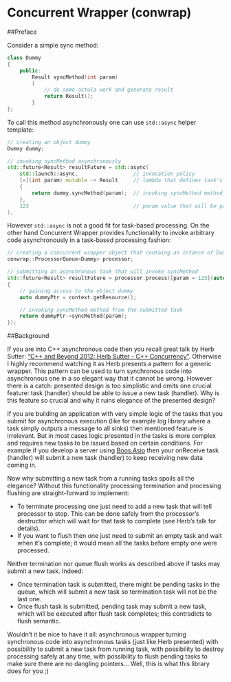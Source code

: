 # Concurrent Wrapper (conwrap)


##Preface

Consider a simple sync method:
```c++
class Dummy
{
	public:
		Result syncMethod(int param)
		{
			// do some actula work and generate result
			return Result();
		}
};
```

To call this method asynchronously one can use `std::async` helper template:
```c++
// creating an object dummy
Dummy dummy;

// invoking syncMethod asynchronously
std::future<Result> resultFuture = std::async(
	std::launch::async,                  // invocation policy
	[=](int param) mutable -> Result     // lambda that defines task's funtionality
	{
		return dummy.syncMethod(param);  // invoking syncMethod method from the submitted task
	},
	123                                  // param value that will be passed to the submitted task
);
```

However `std::async` is not a good fit for task-based processing. On the other hand Concurrent Wrapper provides functionality to invoke arbitrary code asynchronously in a task-based processing fashion:
```c++
// creating a concurrent wrapper object that containg an intance of Dummy
conwrap::ProcessorQueue<Dummy> processor;

// submitting an asynchronous task that will invoke syncMethod
std::future<Result> resultFuture = processor.process([param = 123](auto context)
{
	// gaining access to the object dummy
	auto dummyPtr = context.getResource();

	// invoking syncMethod method from the submitted task
	return dummyPtr->syncMethod(param);
});
```


##Background

If you are into C++ asynchronous code then you recall great talk by Herb Sutter: [“C++ and Beyond 2012: Herb Sutter - C++ Concurrency”](https://channel9.msdn.com/Shows/Going+Deep/C-and-Beyond-2012-Herb-Sutter-Concurrency-and-Parallelism). Otherwise I highly recommend watching it as Herb presents a pattern for a generic wrapper. This pattern can be used to turn synchronous code into asynchronous one in a so elegant way that it cannot be wrong. However there is a catch: presented design is too simplistic and omits one crucial feature: task (handler) should be able to issue a new task (handler). Why is this feature so crucial and why it ruins elegance of the presented design?

If you are building an application with very simple logic of the tasks that you submit for asynchronous execution (like for example log library where a task simply outputs a message to all sinks) then mentioned feature is irrelevant. But in most cases logic presented in the tasks is more complex and requires new tasks to be issued based on certain conditions. For example if you develop a server using [Boos.Asio]( http://www.boost.org/doc/libs/1_61_0/doc/html/boost_asio.html) then your onReceive task (handler) will submit a new task (handler) to keep receiving new data coming in.

Now why submitting a new task from a running tasks spoils all the elegance? Without this functionality processing termination and processing flushing are straight-forward to implement:
- To terminate processing one just need to add a new task that will tell processor to stop. This can be done safely from the processor’s destructor which will wait for that task to complete (see Herb’s talk for details).
- If you want to flush then one just need to submit an empty task and wait when it’s complete; it would mean all the tasks before empty one were processed.

Neither termination nor queue flush works as described above if tasks may submit a new task. Indeed:
- Once termination task is submitted, there might be pending tasks in the queue, which will submit a new task so termination task will not be the last one.
- Once flush task is submitted, pending task may submit a new task, which will be executed after flush task completes; this contradicts to flush semantic.

Wouldn’t it be nice to have it all: asynchronous wrapper turning synchronous code into asynchronous tasks (just like Herb presented) with possibility to submit a new task from running task, with possibility to destroy processing safely at any time, with possibility to flush pending tasks to make sure there are no dangling pointers… Well, this is what this library does for you ;)
